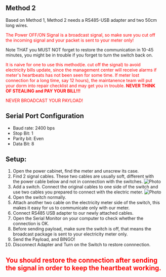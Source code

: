 ## Method 2


Based on Method 1, Method 2 needs a RS485-USB adapter and two 50cm long wires.

<span style="color:red">The Power OFF/ON Signal is a broadcast signal, so make sure you cut off the incoming signal and your packet is sent to your meter only!</span>


Note THAT you MUST NOT forget to restore the communication in 10-45 minutes, you might be in trouble if you forget to turn the switch back on. 

<span style="color:red">It is naive for one to use this method(ie. cut off the signal) to avoid electricity bills update, since the management center will receive alarms if meter's heartbeats has not been seen for some time. If meter lost connection for a long time, say 12 hours), the maintanence team will put your dorm into repair checklist and may get you in trouble. <b>NEVER THINK OF STEALING and PAY YOUR BILL!!!</b></span>

<span style="color:red">NEVER BROADCAST YOUR PAYLOAD!</span>

## Serial Port Configuration
* Baud rate: 2400 bps
* Stop Bit: 1
* Parity bit: Even
* Data Bit: 8

## Setup:

1. Open the power cabinet, find the meter and unscrew its case.
2. Find 2 signal cables. These two cables are usually soft, different with the power cable below and not in connection with the switches.
![Photo](https://preview.ibb.co/gHnh47/img.png)
3. Add a switch. Connect the original cables to one side of the switch and use two cables you prepared to connect with the electric meter.
![Photo](https://image.ibb.co/iioN47/Untitled_Diagram.png)
4. Open the switch normally.
5. Attach another two cable on the electricity meter side of the switch, this makes it easy for us to communicate only with our meter. 
6. Connect RS485 USB adapter to our newly attached cables.
7. Open the Serial Monitor on your computer to check whether the connection is OK.
8. Before sending payload, make sure the switch is off, that means the broadcast package is sent to your electricity meter only.
9. Send the Payload, and BINGO!
10. Disconnect Adapter and Turn on the Switch to restore connnection.

## <span style="color:red"> You should **restore** the connection after  sending the signal in order to keep the heartbeat working.</span>
